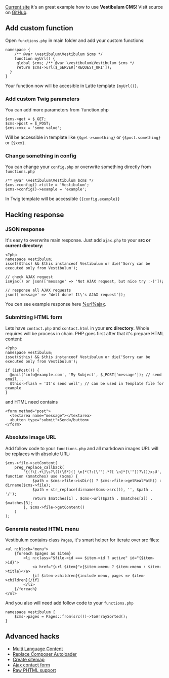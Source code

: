 <!--
id: how-to
title: Example how to hack/customize Vestibulum CMS
menu: Examples
order: 4
-->

<div class="alert alert-info">
	<a href="%url%">Current site</a> it's an great example
	how to use <strong>Vestibulum CMS</strong>! Visit source on
	<a href="https://github.com/OzzyCzech/vestibulum/tree/master/public" target="_blank">GitHub</a>.
</div>

## Add custom function

Open `functions.php` in main folder and add your custom functions:

	namespace {
		/** @var \vestibulum\Vestibulum $cms */
		function myUrl() {
	     global $cms; /** @var \vestibulum\Vestibulum $cms */
	     return $cms->url($_SERVER['REQUEST_URI']);
	  }
	}

Your function now will be accesible in Latte template `{myUrl()}`.

### Add custom Twig parameters

You can add more parameters from `function.php

    $cms->get = $_GET;
    $cms->post = $_POST;
    $cms->xxx = 'some value';

Will be accessible in template like `{$get->something}` or `{$post.something}` or `{$xxx}`.

### Change something in config

You can change your `config.php` or overwrite something directly from `functions.php`

    /** @var \vestibulum\Vestibulum $cms */
    $cms->config()->title = 'Vestibulum';
    $cms->config()->example = 'example';

In Twig template will be accessible `{{config.example}}`

## Hacking response

### JSON response

It's easy to overwrite main response. Just add `ajax.php` to your **src or current directory**:

	<?php
	namespace vestibulum;
	isset($this) && $this instanceof Vestibulum or die('Sorry can be executed only from Vestibulum');

	// check AJAX request
	isAjax() or json(['message' => 'Not AJAX request, but nice try :-)']);

	// response all AJAX requests
	json(['message' => 'Well done! It\'s AJAX request']);

You cen see example response here [%url%ajax](%url%ajax).

### Submitting HTML form

Lets have `contact.php` and `contact.html` in your **src directory**. Whole requires will be process in chain.
PHP goes first after that it's prepare HTML content:

	<?php
	namespace vestibulum;
	isset($this) && $this instanceof Vestibulum or die('Sorry can be executed only from Vestibulum');

	if (isPost()) {
	  @mail('info@example.com', 'My Subject', $_POST['message']); // send email...
	  $this->flash = 'It's send well'; // can be used in Template file for example
	}

and HTML need contains

    <form method="post">
      <textarea name="message"></textarea>
      <button type="submit">Send</button>
    </form>

### Absolute image URL

Add follow code to your `functions.php` and all markdown images URL will be replaces with absolute URL:

    $cms->file->setContent(
    	preg_replace_callback(
    		'{(!\[.+\]\s?\()(\S*)([ \n]*(?:[\'"].*?[ \n]*[\'"])?\))}xsU', function ($matches) use ($cms) {
    			$path = $cms->file->isDir() ? $cms->file->getRealPath() : dirname($cms->file);
    			$path = str_replace(dirname($cms->src()), '', $path . '/');
    			return $matches[1] . $cms->url($path . $matches[2]) . $matches[3];
    		}, $cms->file->getContent()
    	)
    );


### Generate nested HTML menu

Vestibulum contains class `Pages`, it's smart helper for iterate over src files:

	<ul n:block="menu">
		{foreach $pages as $item}
			<li n:class="$file->id === $item->id ? active" id="{$item->id}">
				<a href="{url $item}">{$item->menu ? $item->menu : $item->title}</a>
				{if $item->children}{include menu, pages => $item->children}{/if}
			</li>
		{/foreach}
	</ul>

And you also will need add follow code to your `functions.php`

    namespace vestibulum {
    	$cms->pages = Pages::from(src())->toArraySorted();
    }

## Advanced hacks

- [Multi Language Content](/examples/multi-language)
- [Replace Composer Autoloader](/examples/replace-composer-autoloader)
- [Create sitemap](/examples/sitemap)
- [Ajax contact form](/examples/email)
- [Raw PHTML support](/examples/phtml)

